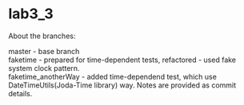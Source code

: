 # lab3_3

About the branches:<br/>

master - base branch<br/>
faketime - prepared for time-dependent tests, refactored - used fake system clock pattern.<br/>
faketime_anotherWay - added time-dependend test, which use DateTimeUtils(Joda-Time library) way. Notes are provided as commit details.
